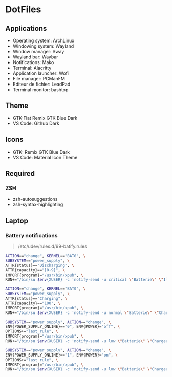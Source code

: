 # DotFiles 

## Applications

- Operating system: ArchLinux
- Windowing system: Wayland
- Window manager: Sway
- Wayland bar: Waybar
- Notifications: Mako
- Terminal: Alacritty
- Application launcher: Wofi
- File manager: PCManFM
- Editeur de fichier: LeadPad
- Terminal monitor: bashtop

## Theme

- GTK:Flat Remix GTK Blue Dark
- VS Code: Github Dark

## Icons

- GTK: Remix GTK Blue Dark
- VS Code: Material Icon Theme

## Required

### ZSH

- zsh-autosuggestions 
- zsh-syntax-highlighting

## Laptop

### Battery notifications 

>/etc/udev/rules.d/99-batify.rules

```bash
ACTION=="change", KERNEL=="BAT0", \
SUBSYSTEM=="power_supply", \
ATTR{status}=="Discharging", \
ATTR{capacity}=="[0-9]", \
IMPORT{program}="/usr/bin/xpub", \
RUN+="/bin/su $env{XUSER} -c 'notify-send -u critical \"Batterie\" \"Il reste $attr{capacity}%\"'"

ACTION=="change", KERNEL=="BAT0", \
SUBSYSTEM=="power_supply", \
ATTR{status}=="Charging", \
ATTR{capacity}=="100", \
IMPORT{program}="/usr/bin/xpub", \
RUN+="/bin/su $env{XUSER} -c 'notify-send -u normal \"Batterie\" \"Charge terminé !\"'"

SUBSYSTEM=="power_supply", ACTION=="change", \
ENV{POWER_SUPPLY_ONLINE}=="0", ENV{POWER}="off", \
OPTIONS+="last_rule", \
IMPORT{program}="/usr/bin/xpub", \
RUN+="/bin/su $env{XUSER} -c 'notify-send -u low \"Batterie\" \"Chargeur débranché !\"'"

SUBSYSTEM=="power_supply", ACTION=="change", \
ENV{POWER_SUPPLY_ONLINE}=="1", ENV{POWER}="on", \
OPTIONS+="last_rule", \
IMPORT{program}="/usr/bin/xpub", \
RUN+="/bin/su $env{XUSER} -c 'notify-send -u low \"Batterie\" \"Chargeur branché !\"'"
```
